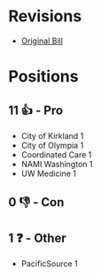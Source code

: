 # Revisions
* [Original Bill](1/)

# Positions
## 11 👍 - Pro
* City of Kirkland 1
* City of Olympia 1
* Coordinated Care 1
* NAMI Washington 1
* UW Medicine 1

## 0 👎 - Con

## 1 ❓ - Other
* PacificSource 1
